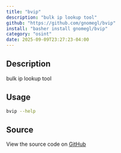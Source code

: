 ```yaml
---
title: "bvip"
description: "bulk ip lookup tool"
github: "https://github.com/gnomegl/bvip"
install: "basher install gnomegl/bvip"
category: "osint"
date: 2025-09-09T23:27:23-04:00
---
```



## Description

bulk ip lookup tool

## Usage

```bash
bvip --help
```

## Source

View the source code on [GitHub](https://github.com/gnomegl/bvip)
